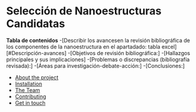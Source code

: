 # Selección de Nanoestructuras Candidatas
**Tabla de contenidos** 
-[Describir los avancesen la revisión bibliográfica de los componentes de la nanoestructura en el apartadado: tabla excel][#Descripción-avances]
-[Objetivos de revisión bibliográfica:]
-[Hallazgos principales y sus implicaciones]
-[Problemas o discrepancias (bibliografía revisada):]
-[Áreas para investigación-debate-acción:]
-[Conclusiones:]
- [About the project](#descripción-avances)
- [Installation](#install)
- [The Team](#the-team)
- [Contributing](#contributing)
- [Get in touch](#get-in-touch)
